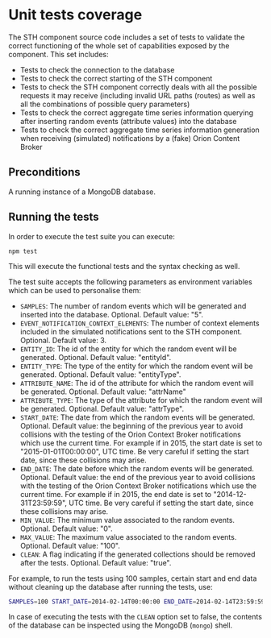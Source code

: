 # Unit tests coverage

The STH component source code includes a set of tests to validate the correct functioning of the whole set of capabilities exposed by the component. This set includes:

- Tests to check the connection to the database
- Tests to check the correct starting of the STH component
- Tests to check the STH component correctly deals with all the possible requests it may receive (including invalid URL paths (routes) as well as all the combinations of possible query parameters)
- Tests to check the correct aggregate time series information querying after inserting random events (attribute values) into the database
- Tests to check the correct aggregate time series information generation when receiving (simulated) notifications by a (fake) Orion Content Broker

## Preconditions
A running instance of a MongoDB database.

## Running the tests
In order to execute the test suite you can execute:
```
npm test
```

This will execute the functional tests and the syntax checking as well.

The test suite accepts the following parameters as environment variables which can be used to personalise them:

- `SAMPLES`: The number of random events which will be generated and inserted into the database. Optional. Default value: "5".
- `EVENT_NOTIFICATION_CONTEXT_ELEMENTS`: The number of context elements included in the simulated notifications sent to the STH component. Optional. Default value: 3.
- `ENTITY_ID`: The id of the entity for which the random event will be generated. Optional. Default value: "entityId".
- `ENTITY_TYPE`: The type of the entity for which the random event will be generated. Optional. Default value: "entityType".
- `ATTRIBUTE_NAME`: The id of the attribute for which the random event will be generated. Optional. Default value: "attrName"
- `ATTRIBUTE_TYPE`: The type of the attribute for which the random event will be generated. Optional. Default value: "attrType".
- `START_DATE`: The date from which the random events will be generated. Optional. Default value: the beginning of the previous year to avoid collisions with the testing of the Orion Context Broker notifications which use the current time. For example if in 2015, the start date is set to "2015-01-01T00:00:00", UTC time. Be very careful if setting the start date, since these collisions may arise.
- `END_DATE`: The date before which the random events will be generated. Optional. Default value: the end of the previous year to avoid collisions with the testing of the Orion Context Broker notifications which use the current time. For example if in 2015, the end date is set to "2014-12-31T23:59:59", UTC time. Be very careful if setting the start date,
since these collisions may arise.
- `MIN_VALUE`: The minimum value associated to the random events. Optional. Default value: "0".
- `MAX_VALUE`: The maximum value associated to the random events. Optional. Default value: "100".
- `CLEAN`: A flag indicating if the generated collections should be removed after the tests. Optional. Default value: "true".

For example, to run the tests using 100 samples, certain start and end data without cleaning up the database after running
the tests, use:

```bash
SAMPLES=100 START_DATE=2014-02-14T00:00:00 END_DATE=2014-02-14T23:59:59 CLEAN=false npm test
```

In case of executing the tests with the `CLEAN` option set to false, the contents of the database can be inspected using the MongoDB
(```mongo```) shell.
